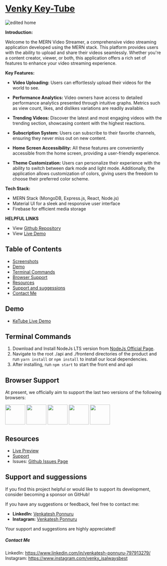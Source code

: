 # [Venky Key-Tube](https://github.com/438-venkatesh/Venky-KeTube) 


![edited home](https://github.com/Akshaykeenath/MERN_video_streamer/assets/47239801/51e6c54e-ac70-45e2-9a93-da8a37cd756f)


**Introduction:**

Welcome to the MERN Video Streamer, a comprehensive video streaming application developed using the MERN stack. This platform provides users with the ability to upload and share their videos seamlessly. Whether you're a content creator, viewer, or both, this application offers a rich set of features to enhance your video streaming experience.

**Key Features:**

- **Video Uploading:** Users can effortlessly upload their videos for the world to see.

- **Performance Analytics:** Video owners have access to detailed performance analytics presented through intuitive graphs. Metrics such as view count, likes, and dislikes variations are readily available.

- **Trending Videos:** Discover the latest and most engaging videos with the trending section, showcasing content with the highest reactions.

- **Subscription System:** Users can subscribe to their favorite channels, ensuring they never miss out on new content.

- **Home Screen Accessibility:** All these features are conveniently accessible from the home screen, providing a user-friendly experience.

- **Theme Customization:** Users can personalize their experience with the ability to switch between dark mode and light mode. Additionally, the application allows customization of colors, giving users the freedom to choose their preferred color scheme.

**Tech Stack:**

- MERN Stack (MongoDB, Express.js, React, Node.js)
- Material UI for a sleek and responsive user interface
- Firebase for efficient media storage


**HELPFUL LINKS**

- View [Github Repository](https://github.com/438-venkatesh/Venky-KeTube)
- View [Live Demo](https://venky-ketube.vercel.app/)

## Table of Contents

- [Screenshots](#screenshots)
- [Demo](#demo)
- [Terminal Commands](#terminal-commands)
- [Browser Support](#browser-support)
- [Resources](#resources)
- [Support and suggessions](#support-and-suggessions)
- [Contact Me](#contact-me)






## Demo

- [KeTube Live Demo](https://venky-ketube.vercel.app/)

## Terminal Commands

1. Download and Install NodeJs LTS version from [NodeJs Official Page](https://nodejs.org/en/download/).
2. Navigate to the root ./api and ./frontend directories of the product and run `yarn install` or `npm install` to install our local dependencies.
3. After installing, run `npm start` to start the front end and api


## Browser Support

At present, we officially aim to support the last two versions of the following browsers:

<img src="https://s3.amazonaws.com/creativetim_bucket/github/browser/chrome.png" width="64" height="64"> <img src="https://s3.amazonaws.com/creativetim_bucket/github/browser/firefox.png" width="64" height="64"> <img src="https://s3.amazonaws.com/creativetim_bucket/github/browser/edge.png" width="64" height="64"> <img src="https://s3.amazonaws.com/creativetim_bucket/github/browser/safari.png" width="64" height="64"> <img src="https://s3.amazonaws.com/creativetim_bucket/github/browser/opera.png" width="64" height="64">

## Resources

- [Live Preview](https://ketube.netlify.app/)
- [Support](https://www.linkedin.com/in/akshaykeenath/)
- Issues: [Github Issues Page](https://github.com/Akshaykeenath/MERN_video_streamer/issues)


## Support and suggessions

If you find this project helpful or would like to support its development, consider becoming a sponsor on GitHub!



If you have any suggestions or feedback, feel free to contact me:

- **LinkedIn:** [Venkatesh Ponnuru](https://www.linkedin.com/in/venkatesh-ponnuru-797913279/)
- **Instagram:** [Venkatesh Ponnuru](https://www.instagram.com/venky_isalwaysbest)

Your support and suggestions are highly appreciated!


##### Contact Me


 LinkedIn: <https://www.linkedin.com/in/venkatesh-ponnuru-797913279/><br>
 Instagram: <https://www.instagram.com/venky_isalwaysbest>
